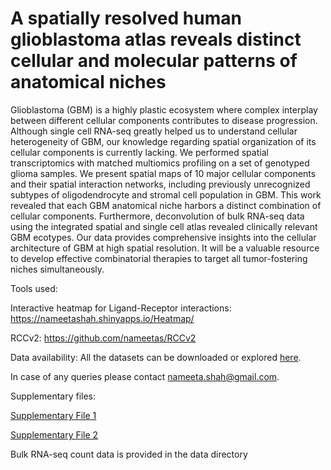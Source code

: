 # A spatially resolved human glioblastoma atlas reveals distinct cellular and molecular patterns of anatomical niches

Glioblastoma (GBM) is a highly plastic ecosystem where complex interplay between different cellular components contributes to disease progression. Although single cell RNA-seq greatly helped us to understand cellular heterogeneity of GBM, our knowledge regarding spatial organization of its cellular components is currently lacking. We performed spatial transcriptomics with matched multiomics profiling on a set of genotyped glioma samples. We present spatial maps of 10 major cellular components and their spatial interaction networks, including previously unrecognized subtypes of oligodendrocyte and stromal cell population in GBM. This work revealed that each GBM anatomical niche harbors a distinct combination of cellular components. Furthermore, deconvolution of bulk RNA-seq data using the integrated spatial and single cell atlas revealed clinically relevant GBM ecotypes. Our data provides comprehensive insights into the cellular architecture of GBM at  high spatial resolution. It will be a valuable resource to develop effective combinatorial therapies to target all tumor-fostering niches simultaneously.

Tools used:

Interactive heatmap for Ligand-Receptor interactions: https://nameetashah.shinyapps.io/Heatmap/

RCCv2: https://github.com/nameetas/RCCv2

Data availability:
All the datasets can be downloaded or explored <a href = "http://gbmvisium.snu.ac.kr/">here</a>.

In case of any queries please contact <nameeta.shah@gmail.com>.

Supplementary files:

[Supplementary File 1](https://drive.google.com/file/d/1U6udzEqgecvUnRj2QAxlSQEtUiWuQCQI/view?usp=share_link)

[Supplementary File 2](https://drive.google.com/file/d/1u3Gw7MBHgDwZtvvCZyZxegjeb7D0JqEa/view?usp=share_link)

Bulk RNA-seq count data is provided in the data directory
